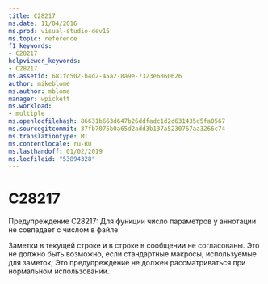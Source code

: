```yaml
---
title: C28217
ms.date: 11/04/2016
ms.prod: visual-studio-dev15
ms.topic: reference
f1_keywords:
- C28217
helpviewer_keywords:
- C28217
ms.assetid: 681fc502-b4d2-45a2-8a9e-7323e6860626
author: mikeblome
ms.author: mblome
manager: wpickett
ms.workload:
- multiple
ms.openlocfilehash: 86631b663d647b26ddfadc1d2d631435d5fa0567
ms.sourcegitcommit: 37fb7075b0a65d2add3b137a5230767aa3266c74
ms.translationtype: MT
ms.contentlocale: ru-RU
ms.lasthandoff: 01/02/2019
ms.locfileid: "53894328"
---
```

# <a name="c28217"></a>C28217
Предупреждение C28217: Для функции число параметров у аннотации не совпадает с числом в файле

 Заметки в текущей строке и в строке в сообщении не согласованы. Это не должно быть возможно, если стандартные макросы, используемые для заметок; Это предупреждение не должен рассматриваться при нормальном использовании.